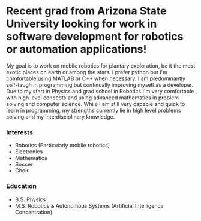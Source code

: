 # Recent grad from Arizona State University looking for work in software development for robotics or automation applications! 

My goal is to work on mobile robotics for plantary exploration, be it the most exotic places on earth or among the stars. I prefer python but I'm comfortable using MATLAB or C++ when necessary. I am predominantly self-taugh in programming but continually improving myself as a developer. Due to my start in Physics and grad school in Robotics I'm very comfortable with high level concepts and using advanced mathematics in problem solving and computer science. While I am still very capable and quick to learn in programming, my strengths currently lie in high level problems solving and my interdisciplinary knowledge.

### Interests
- Robotics (Particularly mobile robotics)
- Electronics
- Mathematics
- Soccer
- Choir

### Education
- B.S. Physics
- M.S. Robotics & Autonomous Systems (Artificial Intelligence Concentration)
